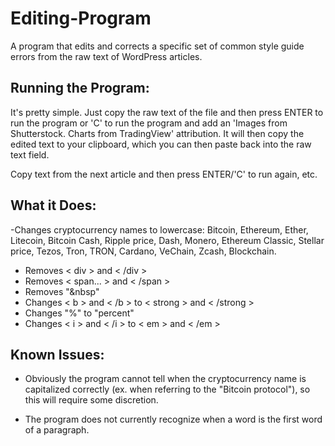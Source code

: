 # Editing-Program
A program that edits and corrects a specific set of common style guide errors from the raw text of WordPress articles.

<h2>Running the Program: </h2>

It's pretty simple. Just copy the raw text of the file and then press ENTER to run the program or 'C' to run the program and add an 'Images from Shutterstock. Charts from TradingView' attribution. It will then copy the edited text to your clipboard, which you can then paste back into the raw text field.

Copy text from the next article and then press ENTER/'C' to run again, etc.

<h2>What it Does:</h2>

-Changes cryptocurrency names to lowercase: Bitcoin, Ethereum, Ether, Litecoin, Bitcoin Cash, Ripple price, Dash, Monero, Ethereum Classic, Stellar price, Tezos, Tron, TRON, Cardano, VeChain, Zcash, Blockchain.

- Removes < div > and < /div >
- Removes < span... > and < /span >
- Removes "&nbsp"
- Changes < b > and < /b > to < strong > and < /strong >
- Changes "%" to "percent"
- Changes < i > and < /i > to < em > and < /em >

<h2>Known Issues: </h2>

- Obviously the program cannot tell when the cryptocurrency name is capitalized correctly (ex. when referring to the "Bitcoin protocol"), so this will require some discretion.

- The program does not currently recognize when a word is the first word of a paragraph.
